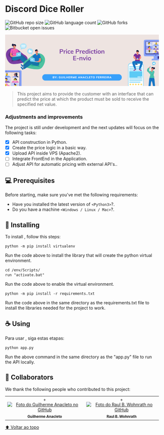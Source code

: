 # Discord Dice Roller

<!---Esses são exemplos. Veja https://shields.io para outras pessoas ou para personalizar este conjunto de escudos. Você pode querer incluir dependências, status do projeto e informações de licença aqui--->

![GitHub repo size](https://img.shields.io/github/directory-file-count/GuiAnacleto/EnvioPricePrediction?style=for-the-badge)
![GitHub language count](https://img.shields.io/github/languages/count/GuiAnacleto/EnvioPricePrediction?style=for-the-badge)
![GitHub forks](https://img.shields.io/github/forks/GuiAnacleto/EnvioPricePrediction?style=for-the-badge)
![Bitbucket open issues](https://img.shields.io/bitbucket/issues/GuiAnacleto/EnvioPricePrediction?style=for-the-badge)

<img src="https://raw.githubusercontent.com/GuiAnacleto/EnvioPricePrediction/main/README/Capa.png?token=GHSAT0AAAAAABYWBYXDH7ZXGT4AWD45QRNCYZBX4LA">

> This project aims to provide the customer with an interface that can predict the price at which the product must be sold to receive the specified net value.

### Adjustments and improvements

The project is still under development and the next updates will focus on the following tasks:

- [x] API construction in Python.
- [x] Create the price logic in a basic way.
- [x] Upload API inside VPS (Apache2).
- [ ] Integrate FrontEnd in the Application.
- [ ] Adjust API for automatic pricing with external API's..

## 💻 Prerequisites

Before starting, make sure you've met the following requirements:

<!---Estes são apenas requisitos de exemplo. Adicionar, duplicar ou remover conforme necessário--->

- Have you installed the latest version of `<Python3>`?.
- Do you have a machine `<Windows / Linux / Mac>`?.

## 🚀 Installing <EnvioPricePrediction>

To install <EnvioPricePrediction>, follow this steps:

```
python -m pip install virtualenv
```

Run the code above to install the library that will create the python virtual environment.

```
cd /env/Scripts/
run "activate.bat"
```

Run the code above to enable the virtual environment.

```
python -m pip install -r requirements.txt
```

Run the code above in the same directory as the requirements.txt file to install the libraries needed for the project to work.

## ☕ Using <EnvioPricePrediction>

Para usar <EnvioPricePrediction>, siga estas etapas:

```
python app.py
```

Run the above command in the same directory as the "app.py" file to run the API locally.

## 🤝 Collaborators

We thank the following people who contributed to this project:

<table>
  <tr>
    <td align="center">+
      <a href="#">
        <img src="https://avatars.githubusercontent.com/u/30503293" width="100px;" alt="Foto do Guilherme Anacleto no GitHub"/><br>
        <sub>
          <b>Guilherme Anacleto</b>
        </sub>
      </a>
    </td>
    <td align="center">+
      <a href="#">
        <img src="https://avatars.githubusercontent.com/u/36207331" width="100px;" alt="Foto do Raul B. Wohnrath no GitHub"/><br>
        <sub>
          <b>Raul B. Wohnrath</b>
        </sub>
      </a>
    </td>
  </tr>
</table>

[⬆ Voltar ao topo](#EnvioPricePrediction)<br> 
